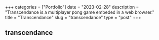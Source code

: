 +++
categories = ["Portfolio"]
date = "2023-02-28"
description = "Transcendance is a multiplayer pong game embeded in a web browser."
title = "Transcendance"
slug = "transcendance"
type = "post"
+++

## transcendance



